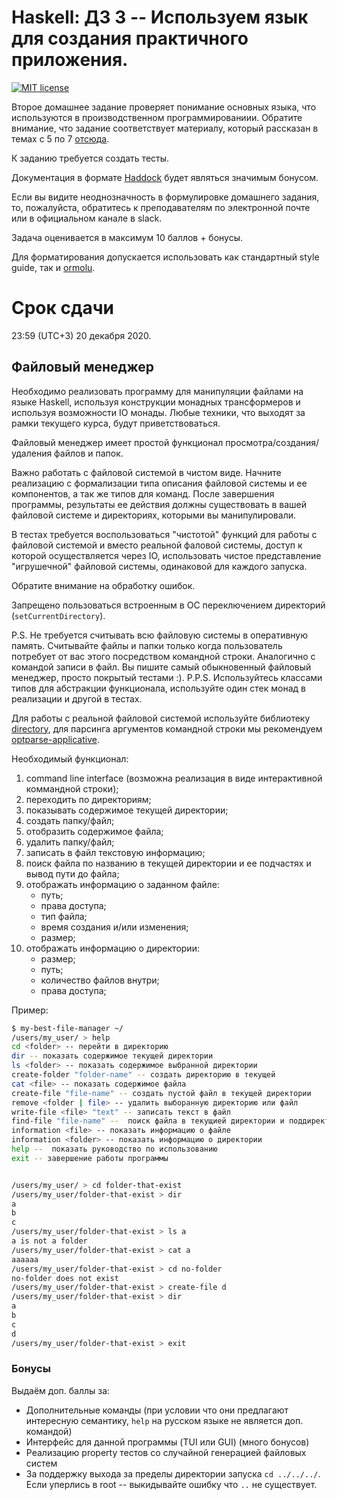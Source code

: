 # Haskell: ДЗ 3 -- Используем язык для создания практичного приложения.

[![MIT license](https://img.shields.io/badge/license-MIT-blue.svg)](https://github.com/DRomanenko/itmo-fp/blob/master/hw3/LICENSE)

Второе домашнее задание проверяет понимание основных языка, что используются в
производственном программированиии. Обратите внимание, что задание соответствует
материалу, который рассказан в темах с 5 по 7
[отсюда](https://github.com/jagajaga/FP-Course-ITMO).

К заданию требуется создать тесты.

Документация в формате [Haddock](https://www.haskell.org/haddock/) будет
являться значимым бонусом.

Если вы видите неоднозначность в формулировке домашнего задания, то, пожалуйста,
обратитесь к преподавателям по электронной почте или в официальном канале в
slack.

Задача оценивается в максимум 10 баллов + бонусы.

Для форматирования допускается использовать как стандартный style guide, так и [ormolu](https://hackage.haskell.org/package/ormolu).

# Срок сдачи

23:59 (UTC+3) 20 декабря 2020.

## Файловый менеджер

Необходимо реализовать программу для манипуляции файлами на языке Haskell,
используя конструкции монадных трансформеров и используя возможности IO монады.
Любые техники, что выходят за рамки текущего курса, будут приветствоваться.

Файловый менеджер имеет простой функционал
просмотра/создания/удаления файлов и папок.

Важно работать с файловой системой в чистом виде. Начните реализацию с
формализации типа описания файловой системы и ее компонентов, а так же типов
для команд. После завершения программы, результаты ее действия должны
существовать в вашей файловой системе и директориях, которыми вы манипулировали.

В тестах требуется воспользоваться "чистотой" функций для работы с файловой системой
и вместо реальной фаловой системы, доступ к которой осуществляется через IO, использовать
чистое представление "игрушечной" файловой системы, одинаковой для каждого запуска.

Обратите внимание на обработку ошибок.

Запрещено пользоваться встроенным в ОС переключением директорий (`setCurrentDirectory`).

P.S. Не требуется считывать всю файловую системы в оперативную память. Считывайте файлы
и папки только когда пользователь потребует от вас этого посредством командной строки.
Аналогично с командой записи в файл. Вы пишите самый обыкновенный файловый менеджер, просто
покрытый тестами :).
P.P.S. Используйтесь классами типов для абстракции функционала, используйте один стек монад
в реализации и другой в тестах.

Для работы с реальной файловой системой используйте библиотеку
[directory](https://hackage.haskell.org/package/directory-1.3.6.1),
для парсинга аргументов командной строки мы рекомендуем
[optparse-applicative](https://hackage.haskell.org/package/optparse-applicative).

Необходимый функционал:

1. command line interface (возможна реализация в виде интерактивной коммандной строки);
2. переходить по директориям;
3. показывать содержимое текущей директории;
4. создать папку/файл;
5. отобразить содержимое файла;
6. удалить папку/файл;
7. записать в файл текстовую информацию;
8. поиск файла по названию  в текущей директории и ее подчастях и вывод пути до файла;
9. отображать информацию о заданном файле:
    * путь;
    * права доступа;
    * тип файла;
    * время создания и/или изменения;
    * размер;
10. отображать информацию о директории:
    * размер;
    * путь;
    * количество файлов внутри;
    * права доступа;


Пример:

```bash
$ my-best-file-manager ~/
/users/my_user/ > help
cd <folder> -- перейти в директорию
dir -- показать содержимое текущей директории
ls <folder> -- показать содержимое выбранной директории
create-folder "folder-name" -- создать директорию в текущей
cat <file> -- показать содержимое файла
create-file "file-name" -- создать пустой файл в текущей директории
remove <folder | file> -- удалить выборанную директорию или файл
write-file <file> "text" -- записать текст в файл
find-file "file-name" --  поиск файла в текущией директории и поддиректориях
information <file> -- показать информацию о файле
information <folder> -- показать информацию о директории
help --  показать руководство по использованию
exit -- завершение работы программы


/users/my_user/ > cd folder-that-exist
/users/my_user/folder-that-exist > dir
a
b
c
/users/my_user/folder-that-exist > ls a
a is not a folder
/users/my_user/folder-that-exist > cat a
aaaaaa
/users/my_user/folder-that-exist > cd no-folder
no-folder does not exist
/users/my_user/folder-that-exist > create-file d
/users/my_user/folder-that-exist > dir
a
b
c
d
/users/my_user/folder-that-exist > exit
```

### Бонусы


Выдаём доп. баллы за:

* Дополнительные команды (при условии что они предлагают интересную семантику, `help` на русском языке не является доп. командой)
* Интерфейс для данной программы (TUI или GUI) (много бонусов)
* Реализацию property тестов со случайной генерацией файловых систем
* За поддержку выхода за пределы директории запуска `cd ../../../`. Если уперлись в root -- выкидывайте ошибку что `..` не существует.